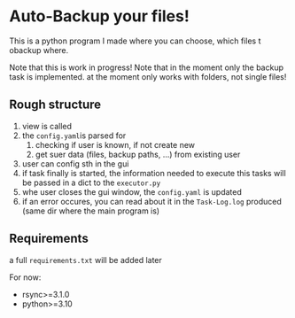 # Auto-Backup your files!

This is a python program I made where you can choose, which files t obackup where.

Note that this is work in progress!
Note that in the moment only the backup task is implemented.
at the moment only works with folders, not single files!

## Rough structure

1. view is called
2. the `config.yaml`is parsed for
   1. checking if user is known, if not create new
   2. get suer data (files, backup paths, ...) from existing user
3. user can config sth in the gui
4. if task finally is started, the information needed to execute this tasks will be passed in a dict to the `executor.py`
5. whe user closes the gui window, the `config.yaml` is updated
6. if an error occures, you can read about it in the `Task-Log.log` produced (same dir where the main program is)

## Requirements

a full `requirements.txt` will be added later

For now:
- rsync>=3.1.0
- python>=3.10